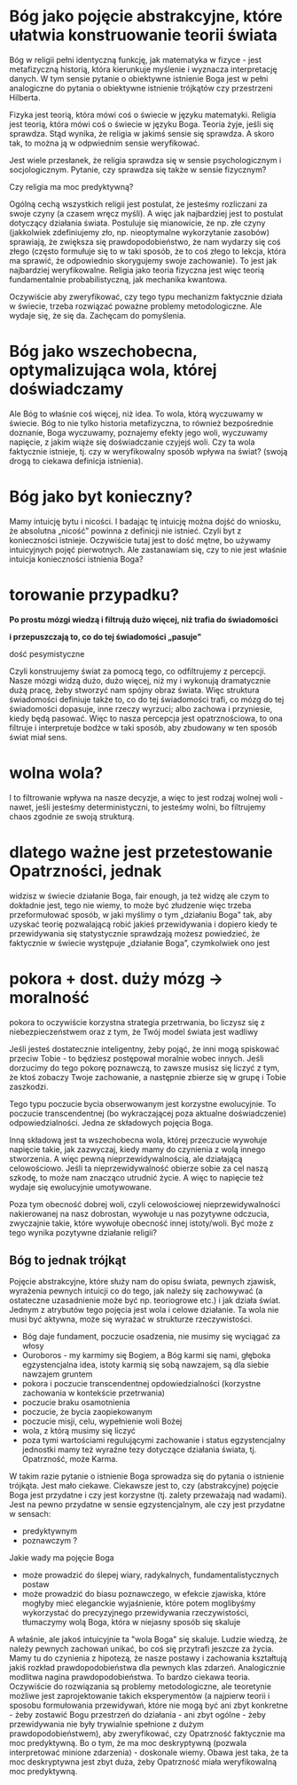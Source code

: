 # Bóg jako pojęcie abstrakcyjne, które ułatwia konstruowanie teorii świata

Bóg w religii pełni identyczną funkcję, jak matematyka w fizyce - jest metafizyczną historią, która kierunkuje myślenie i wyznacza interpretację danych. W tym sensie pytanie o obiektywne istnienie Boga jest w pełni analogiczne do pytania o obiektywne istnienie trójkątów czy przestrzeni Hilberta.

Fizyka jest teorią, która mówi coś o świecie w języku matematyki. Religia jest teorią, która mówi coś o świecie w języku Boga. Teoria żyje, jeśli się sprawdza. Stąd wynika, że religia w jakimś sensie się sprawdza. A skoro tak, to można ją w odpwiednim sensie weryfikować.

Jest wiele przesłanek, że religia sprawdza się w sensie psychologicznym i socjologicznym. Pytanie, czy sprawdza się także w sensie fizycznym?

Czy religia ma moc predyktywną? 

Ogólną cechą wszystkich religii jest postulat, że jesteśmy rozliczani za swoje czyny (a czasem wręcz myśli). A więc jak najbardziej jest to postulat dotyczący działania świata. Postuluje się mianowicie, że np. złe czyny (jakkolwiek zdefiniujemy zło, np. nieoptymalne wykorzytanie zasobów) sprawiają, że zwiększa się prawdopodobieństwo, że nam wydarzy się coś złego (często formułuje się to w taki sposób, że to coś złego to lekcja, która ma sprawić, że odpowiednio skorygujemy swoje zachowanie). To jest jak najbardziej weryfikowalne. Religia jako teoria fizyczna jest więc teorią fundamentalnie probabilistyczną, jak mechanika kwantowa.

Oczywiście aby zweryfikować, czy tego typu mechanizm faktycznie działa w świecie, trzeba rozwiązać poważne problemy metodologiczne. Ale wydaje się, że się da. Zachęcam do pomyślenia.

# Bóg jako wszechobecna, optymalizująca wola, której doświadczamy

Ale Bóg to właśnie coś więcej, niż idea. To wola, którą wyczuwamy w świecie. Bóg to nie tylko historia metafizyczna, to również bezpośrednie doznanie, Boga wyczuwamy, poznajemy efekty jego woli, wyczuwamy napięcie, z jakim wiąże się doświadczanie czyjejś woli. Czy ta wola faktycznie istnieje, tj. czy w weryfikowalny sposób wpływa na świat? (swoją drogą to ciekawa definicja istnienia).

# Bóg jako byt konieczny?

Mamy intuicję bytu i nicości. I badając tę intuicję można dojść do wniosku, że absolutna „nicość” powinna z definicji nie istnieć. Czyli byt z konieczności istnieje. Oczywiście tutaj jest to dość mętne, bo używamy intuicyjnych pojęć pierwotnych. Ale zastanawiam się, czy to nie jest właśnie intuicja konieczności istnienia Boga?

# torowanie przypadku?

**Po prostu mózgi wiedzą i filtrują dużo więcej, niż trafia do świadomości**

**i przepuszczają to, co do tej świadomości „pasuje"**

dość pesymistyczne

Czyli konstruujemy świat za pomocą tego, co odfiltrujemy z percepcji. Nasze mózgi widzą dużo, dużo więcej, niż my i wykonują dramatycznie dużą pracę, żeby stworzyć nam spójny obraz świata. Więc struktura świadomości definiuje także to, co do tej świadomości trafi, co mózg do tej świadomości dopasuje, inne rzeczy wyrzuci; albo zachowa i przyniesie, kiedy będą pasować. Więc to nasza percepcja jest opatrznościowa, to ona filtruje i interpretuje bodźce w taki sposób, aby zbudowany w ten sposób świat miał sens.

# wolna wola?

I to filtrowanie wpływa na nasze decyzje, a więc to jest rodzaj wolnej woli - nawet, jeśli jesteśmy deterministyczni, to jesteśmy wolni, bo filtrujemy chaos zgodnie ze swoją strukturą.

# dlatego ważne jest przetestowanie Opatrzności, jednak

widzisz w świecie działanie Boga, fair enough, ja też widzę
ale czym to dokładnie jest, tego nie wiemy, to może być złudzenie
więc trzeba przeformułować sposób, w jaki myślimy o tym „działaniu Boga"
tak, aby uzyskać teorię pozwalającą robić jakieś przewidywania
i dopiero kiedy te przewidywania się statystycznie sprawdzają możesz powiedzieć, że faktycznie w świecie występuje „działanie Boga”, czymkolwiek ono jest

# pokora + dost. duży mózg -> moralność

pokora to oczywiście korzystna strategia przetrwania, bo liczysz się z niebezpieczeństwem oraz z tym, że Twój model świata jest wadliwy

Jeśli jesteś dostatecznie inteligentny, żeby pojąć, że inni mogą spiskować przeciw Tobie - to będziesz postępował moralnie wobec innych. Jeśli dorzucimy do tego pokorę poznawczą, to zawsze musisz się liczyć z tym, że ktoś zobaczy Twoje zachowanie, a następnie zbierze się w grupę i Tobie zaszkodzi.

Tego typu poczucie bycia obserwowanym jest korzystne ewolucyjnie. To poczucie transcendentnej (bo wykraczającej poza aktualne doświadczenie) odpowiedzialności. Jedna ze składowych pojęcia Boga.

Inną składową jest ta wszechobecna wola, której przeczucie wywołuje napięcie takie, jak zazwyczaj, kiedy mamy do czynienia z wolą innego stworzenia. A więc pewną nieprzewidywalnością, ale działającą celowościowo. Jeśli ta nieprzewidywalność obierze sobie za cel naszą szkodę, to może nam znacząco utrudnić życie. A więc to napięcie też wydaje się ewolucyjnie umotywowane.

Poza tym obecność dobrej woli, czyli celowościowej nieprzewidywalności nakierowanej na nasz dobrostan, wywołuje u nas pozytywne odczucia, zwyczajnie takie, które wywołuje obecność innej istoty/woli. Być może z tego wynika pozytywne działanie religii?


## Bóg to jednak trójkąt

Pojęcie abstrakcyjne, które służy nam do opisu świata, pewnych zjawisk, wyrażenia pewnych intuicji co do tego, jak należy się zachowywać (a ostateczne uzasadnienie może być np. teoriogrowe etc.) i jak działa świat. Jednym z atrybutów tego pojęcia jest wola i celowe działanie. Ta wola nie musi być aktywna, może się wyrażać w strukturze rzeczywistości.

- Bóg daje fundament, poczucie osadzenia, nie musimy się wyciągać za włosy
- Ouroboros - my karmimy się Bogiem, a Bóg karmi się nami, głęboka egzystencjalna idea, istoty karmią się sobą nawzajem, są dla siebie nawzajem gruntem
- pokora i poczucie transcendentnej opdowiedzialności (korzystne zachowania w kontekście przetrwania)
- poczucie braku osamotnienia
- poczucie, że bycia zaopiekowanym
- poczucie misji, celu, wypełnienie woli Bożej
- wola, z którą musimy się liczyć
- poza tymi wartościami regulującymi zachowanie i status egzystencjalny jednostki mamy też wyraźne tezy dotyczące działania świata, tj. Opatrzność, może Karma.

W takim razie pytanie o istnienie Boga sprowadza się do pytania o istnienie trójkąta. Jest mało ciekawe. Ciekawsze jest to, czy (abstrakcyjne) pojęcie Boga jest przydatne i czy jest korzystne (tj. zalety przeważają nad wadami). Jest na pewno przydatne w sensie egzystencjalnym, ale czy jest przydatne w sensach:

- predyktywnym
- poznawczym ?

Jakie wady ma pojęcie Boga

- może prowadzić do ślepej wiary, radykalnych, fundamentalistycznych postaw
- może prowadzić do biasu poznawczego, w efekcie zjawiska, które mogłyby mieć eleganckie wyjaśnienie, które potem moglibyśmy wykorzystać do precyzyjnego przewidywania rzeczywistości, tłumaczymy wolą Boga, która w niejasny sposób się skaluje

A właśnie, ale jakoś intuicyjnie ta "wola Boga" się skaluje. Ludzie wiedzą, że należy pewnych zachowań unikać, bo coś się przytrafi jeszcze za życia. Mamy tu do czynienia z hipotezą, że nasze postawy i zachowania kształtują jakiś rozkład prawdopodobieństwa dla pewnych klas zdarzeń. Analogicznie modlitwa nagina prawdopodobieństwa. To bardzo ciekawa teoria. Oczywiście do rozwiązania są problemy metodologiczne, ale teoretynie możliwe jest zaprojektowanie takich eksperymentów (a najpierw teorii i sposobu formułowania przewidywań, które nie mogą być ani zbyt konkretne - żeby zostawić Bogu przestrzeń do działania - ani zbyt ogólne - żeby przewidywania nie były trywialnie spełnione z dużym prawdopodobieństwem), aby zweryfikować, czy Opatrzność faktycznie ma moc predyktywną. Bo o tym, że ma moc deskryptywną (pozwala interpretować minione zdarzenia) - doskonale wiemy. Obawa jest taka, że ta moc deskryptywna jest zbyt duża, żeby Opatrzność miała weryfikowalną moc predyktywną.
